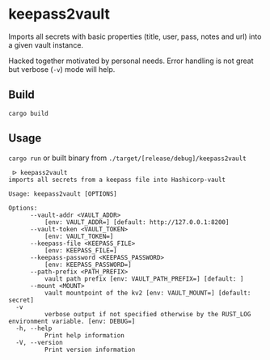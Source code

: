 # keepass2vault

Imports all secrets with basic properties (title, user, pass, notes and url) into a given vault instance. 

Hacked together motivated by personal needs. Error handling is not great but verbose (`-v`) mode will help. 

## Build

```shell
cargo build
```

## Usage

`cargo run` or built binary from `./target/[release/debug]/keepass2vault`

```
 ᐅ keepass2vault
imports all secrets from a keepass file into Hashicorp-vault

Usage: keepass2vault [OPTIONS]

Options:
      --vault-addr <VAULT_ADDR>
          [env: VAULT_ADDR=] [default: http://127.0.0.1:8200]
      --vault-token <VAULT_TOKEN>
          [env: VAULT_TOKEN=]
      --keepass-file <KEEPASS_FILE>
          [env: KEEPASS_FILE=]
      --keepass-password <KEEPASS_PASSWORD>
          [env: KEEPASS_PASSWORD=]
      --path-prefix <PATH_PREFIX>
          vault path prefix [env: VAULT_PATH_PREFIX=] [default: ]
      --mount <MOUNT>
          vault mountpoint of the kv2 [env: VAULT_MOUNT=] [default: secret]
  -v
          verbose output if not specified otherwise by the RUST_LOG environment variable. [env: DEBUG=]
  -h, --help
          Print help information
  -V, --version
          Print version information
```
